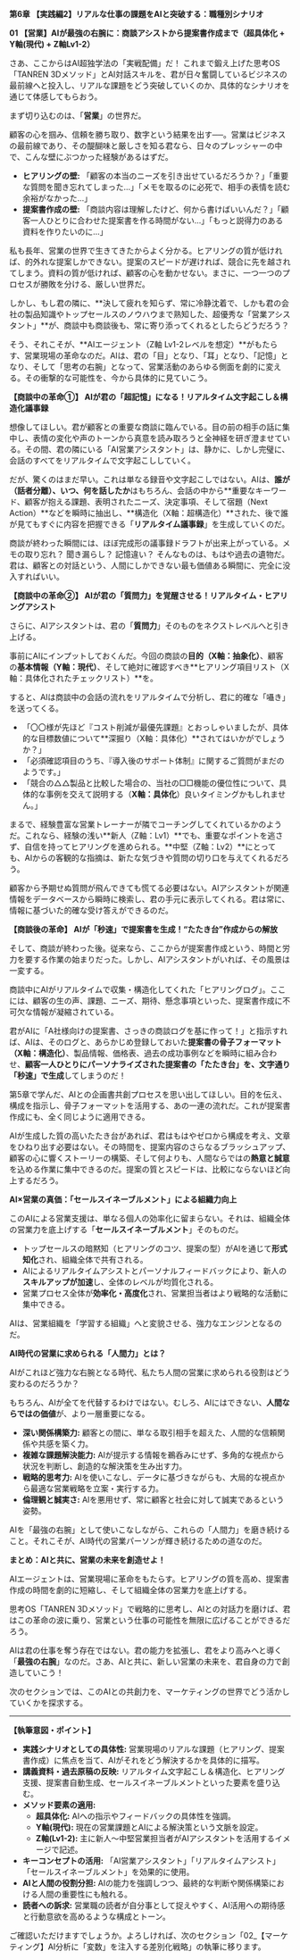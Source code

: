 **第6章 【実践編2】リアルな仕事の課題をAIと突破する：職種別シナリオ**

**01 【営業】AIが最強の右腕に：商談アシストから提案書作成まで（超具体化 + Y軸(現代) + Z軸Lv1-2）**

さあ、ここからはAI超独学法の「実戦配備」だ！ これまで鍛え上げた思考OS「TANREN 3Dメソッド」とAI対話スキルを、君が日々奮闘しているビジネスの最前線へと投入し、リアルな課題をどう突破していくのか、具体的なシナリオを通じて体感してもらおう。

まず切り込むのは、「**営業**」の世界だ。

顧客の心を掴み、信頼を勝ち取り、数字という結果を出す──。営業はビジネスの最前線であり、その醍醐味と厳しさを知る君なら、日々のプレッシャーの中で、こんな壁にぶつかった経験があるはずだ。

*   **ヒアリングの壁:** 「顧客の本当のニーズを引き出せているだろうか？」「重要な質問を聞き忘れてしまった…」「メモを取るのに必死で、相手の表情を読む余裕がなかった…」
*   **提案書作成の壁:** 「商談内容は理解したけど、何から書けばいいんだ？」「顧客一人ひとりに合わせた提案書を作る時間がない…」「もっと説得力のある資料を作りたいのに…」

私も長年、営業の世界で生きてきたからよく分かる。ヒアリングの質が低ければ、的外れな提案しかできない。提案のスピードが遅ければ、競合に先を越されてしまう。資料の質が低ければ、顧客の心を動かせない。まさに、一つ一つのプロセスが勝敗を分ける、厳しい世界だ。

しかし、もし君の隣に、**決して疲れを知らず、常に冷静沈着で、しかも君の会社の製品知識やトップセールスのノウハウまで熟知した、超優秀な「営業アシスタント」**が、商談中も商談後も、常に寄り添ってくれるとしたらどうだろう？

そう、それこそが、**AIエージェント（Z軸 Lv1-2レベルを想定）**がもたらす、営業現場の革命なのだ。AIは、君の「目」となり、「耳」となり、「記憶」となり、そして「思考の右腕」となって、営業活動のあらゆる側面を劇的に変える。その衝撃的な可能性を、今から具体的に見ていこう。

**【商談中の革命①】 AIが君の「超記憶」になる！リアルタイム文字起こし＆構造化議事録**

想像してほしい。君が顧客との重要な商談に臨んでいる。目の前の相手の話に集中し、表情の変化や声のトーンから真意を読み取ろうと全神経を研ぎ澄ませている。その間、君の隣にいる「AI営業アシスタント」は、静かに、しかし完璧に、会話のすべてをリアルタイムで文字起こししていく。

だが、驚くのはまだ早い。これは単なる録音や文字起こしではない。AIは、**誰が（話者分離）、いつ、何を話したか**はもちろん、会話の中から**重要なキーワード、顧客が抱える課題、表明されたニーズ、決定事項、そして宿題（Next Action）**などを瞬時に抽出し、**構造化（X軸：超構造化）**された、後で誰が見てもすぐに内容を把握できる「**リアルタイム議事録**」を生成していくのだ。

商談が終わった瞬間には、ほぼ完成形の議事録ドラフトが出来上がっている。メモの取り忘れ？ 聞き漏らし？ 記憶違い？ そんなものは、もはや過去の遺物だ。君は、顧客との対話という、人間にしかできない最も価値ある瞬間に、完全に没入すればいい。

**【商談中の革命②】 AIが君の「質問力」を覚醒させる！リアルタイム・ヒアリングアシスト**

さらに、AIアシスタントは、君の「**質問力**」そのものをネクストレベルへと引き上げる。

事前にAIにインプットしておくんだ。今回の商談の**目的（X軸：抽象化）**、顧客の**基本情報（Y軸：現代）**、そして絶対に確認すべき**ヒアリング項目リスト（X軸：具体化されたチェックリスト）**を。

すると、AIは商談中の会話の流れをリアルタイムで分析し、君に的確な「囁き」を送ってくる。

*   「〇〇様が先ほど『コスト削減が最優先課題』とおっしゃいましたが、具体的な目標数値について**深掘り（X軸：具体化）**されてはいかがでしょうか？」
*   「必須確認項目のうち、『導入後のサポート体制』に関するご質問がまだのようです。」
*   「競合の△△製品と比較した場合の、当社の□□機能の優位性について、具体的な事例を交えて説明する（**X軸：具体化**）良いタイミングかもしれません。」

まるで、経験豊富な営業トレーナーが隣でコーチングしてくれているかのようだ。これなら、経験の浅い**新人（Z軸：Lv1）**でも、重要なポイントを逃さず、自信を持ってヒアリングを進められる。**中堅（Z軸：Lv2）**にとっても、AIからの客観的な指摘は、新たな気づきや質問の切り口を与えてくれるだろう。

顧客から予期せぬ質問が飛んできても慌てる必要はない。AIアシスタントが関連情報をデータベースから瞬時に検索し、君の手元に表示してくれる。君は常に、情報に基づいた的確な受け答えができるのだ。

**【商談後の革命】 AIが「秒速」で提案書を生成！“たたき台”作成からの解放**

そして、商談が終わった後。従来なら、ここからが提案書作成という、時間と労力を要する作業の始まりだった。しかし、AIアシスタントがいれば、その風景は一変する。

商談中にAIがリアルタイムで収集・構造化してくれた「ヒアリングログ」。ここには、顧客の生の声、課題、ニーズ、期待、懸念事項といった、提案書作成に不可欠な情報が凝縮されている。

君がAIに「A社様向けの提案書、さっきの商談ログを基に作って！」と指示すれば、AIは、そのログと、あらかじめ登録しておいた**提案書の骨子フォーマット（X軸：構造化）**、製品情報、価格表、過去の成功事例などを瞬時に組み合わせ、**顧客一人ひとりにパーソナライズされた提案書の「たたき台」を、文字通り「秒速」で生成**してしまうのだ！

第5章で学んだ、AIとの企画書共創プロセスを思い出してほしい。目的を伝え、構成を指示し、骨子フォーマットを活用する、あの一連の流れだ。これが提案書作成にも、全く同じように適用できる。

AIが生成した質の高いたたき台があれば、君はもはやゼロから構成を考え、文章をひねり出す必要はない。その時間を、提案内容のさらなるブラッシュアップ、顧客の心に響くストーリーの構築、そして何よりも、人間ならではの**熱意と誠意**を込める作業に集中できるのだ。提案の質とスピードは、比較にならないほど向上するだろう。

**AI×営業の真価：「セールスイネーブルメント」による組織力向上**

このAIによる営業支援は、単なる個人の効率化に留まらない。それは、組織全体の営業力を底上げする「**セールスイネーブルメント**」そのものだ。

*   トップセールスの暗黙知（ヒアリングのコツ、提案の型）がAIを通じて**形式知化**され、組織全体で共有される。
*   AIによるリアルタイムアシストとパーソナルフィードバックにより、新人の**スキルアップが加速**し、全体のレベルが均質化される。
*   営業プロセス全体が**効率化・高度化**され、営業担当者はより戦略的な活動に集中できる。

AIは、営業組織を「学習する組織」へと変貌させる、強力なエンジンとなるのだ。

**AI時代の営業に求められる「人間力」とは？**

AIがこれほど強力な右腕となる時代、私たち人間の営業に求められる役割はどう変わるのだろうか？

もちろん、AIが全てを代替するわけではない。むしろ、AIにはできない、**人間ならではの価値**が、より一層重要になる。

*   **深い関係構築力:** 顧客との間に、単なる取引相手を超えた、人間的な信頼関係や共感を築く力。
*   **複雑な課題解決能力:** AIが提示する情報を鵜呑みにせず、多角的な視点から状況を判断し、創造的な解決策を生み出す力。
*   **戦略的思考力:** AIを使いこなし、データに基づきながらも、大局的な視点から最適な営業戦略を立案・実行する力。
*   **倫理観と誠実さ:** AIを悪用せず、常に顧客と社会に対して誠実であるという姿勢。

AIを「最強の右腕」として使いこなしながら、これらの「人間力」を磨き続けること。それこそが、AI時代の営業パーソンが輝き続けるための道なのだ。

**まとめ：AIと共に、営業の未来を創造せよ！**

AIエージェントは、営業現場に革命をもたらす。ヒアリングの質を高め、提案書作成の時間を劇的に短縮し、そして組織全体の営業力を底上げする。

思考OS「TANREN 3Dメソッド」で戦略的に思考し、AIとの対話力を磨けば、君はこの革命の波に乗り、営業という仕事の可能性を無限に広げることができるだろう。

AIは君の仕事を奪う存在ではない。君の能力を拡張し、君をより高みへと導く「**最強の右腕**」なのだ。さあ、AIと共に、新しい営業の未来を、君自身の力で創造していこう！

次のセクションでは、このAIとの共創力を、マーケティングの世界でどう活かしていくかを探求する。

---

**【執筆意図・ポイント】**

*   **実践シナリオとしての具体性:** 営業現場のリアルな課題（ヒアリング、提案書作成）に焦点を当て、AIがそれをどう解決するかを具体的に描写。
*   **講義資料・過去原稿の反映:** リアルタイム文字起こし＆構造化、ヒアリング支援、提案書自動生成、セールスイネーブルメントといった要素を盛り込む。
*   **メソッド要素の適用:**
    *   **超具体化:** AIへの指示やフィードバックの具体性を強調。
    *   **Y軸(現代):** 現在の営業課題とAIによる解決策という文脈を設定。
    *   **Z軸(Lv1-2):** 主に新人～中堅営業担当者がAIアシスタントを活用するイメージで記述。
*   **キーコンセプトの活用:** 「AI営業アシスタント」「リアルタイムアシスト」「セールスイネーブルメント」を効果的に使用。
*   **AIと人間の役割分担:** AIの能力を強調しつつ、最終的な判断や関係構築における人間の重要性にも触れる。
*   **読者への訴求:** 営業職の読者が自分事として捉えやすく、AI活用への期待感と行動意欲を高めるような構成とトーン。

ご確認いただけますでしょうか。よろしければ、次のセクション「02_【マーケティング】AI分析に「変数」を注入する差別化戦略」の執筆に移ります。